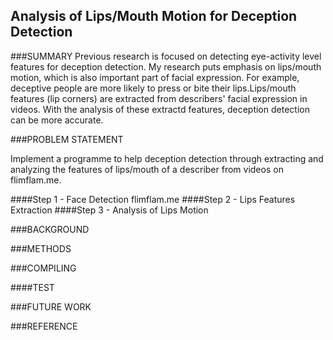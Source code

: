 ## Analysis of Lips/Mouth Motion for Deception Detection

###SUMMARY
Previous research is focused on detecting eye-activity level features for deception detection. My research puts emphasis on lips/mouth motion, which is also important part of facial expression. For example, deceptive people are more likely to press or bite their lips.Lips/mouth features (lip corners) are extracted from describers' facial expression in videos. With the analysis of these extractd features, deception detection can be more accurate.

###PROBLEM STATEMENT

Implement a programme to help deception detection through extracting and analyzing the features of lips/mouth of a describer from videos on flimflam.me.

####Step 1 - Face Detection
flimflam.me
####Step 2 - Lips Features Extraction
####Step 3 - Analysis of Lips Motion

###BACKGROUND

###METHODS

###COMPILING

####TEST

###FUTURE WORK

###REFERENCE
